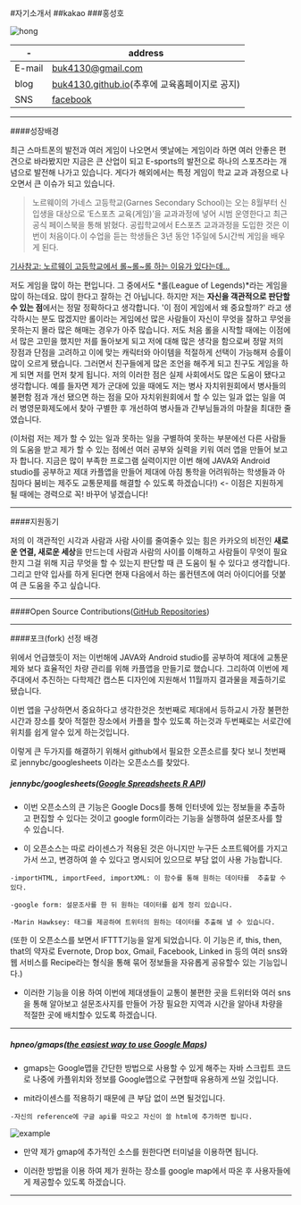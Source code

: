 #자기소개서
##kakao
###홍성호

![hong](http://blogfiles.naver.net/20160326_40/buk4130_1458985382686MvxuJ_JPEG/KakaoTalk_20160218_225653407.jpg)


-|address
--- | ---
E-mail | [buk4130@gmail.com](mailto:buk4130@gmail.com)
blog | [buk4130.github.io](http://buk4130.github.io/)(추후에 교육홈페이지로 공지)
SNS |[facebook](https://www.facebook.com/sungho.hong.54)



* * *
####성장배경


 최근 스마트폰의 발전과 여러 게임이 나오면서 옛날에는 게임이라 하면 여러 안좋은 편견으로 바라봤지만 지금은 큰 산업이 되고 E-sports의 발전으로 하나의 스포츠라는 개념으로 발전해 나가고 있습니다. 게다가 해외에서는 특정 게임이 학교 교과 과정으로 나오면서 큰 이슈가 되고 있습니다.

 >노르웨이의 가네스 고등학교(Garnes Secondary School)는 오는 8월부터 신입생을 대상으로 ‘E스포츠 교육(게임)’을 교과과정에 넣어 시범 운영한다고 최근 공식 페이스북을 통해 밝혔다. 공립학교에서 E스포츠 교과과정을 도입한 것은 이번이 처음이다.이 수업을 듣는 학생들은 3년 동안 1주일에 5시간씩 게임을 배우게 된다.

 [기사참고: 노르웨이 고등학교에서 롤~롤~롤 하는 이유가 있다는데…](http://m.mk.co.kr:8880/news/headline/2016/41900)


  저도 게임을 많이 하는 편입니다. 그 중에서도 *롤(League of Legends)*라는 게임을 많이 하는데요. 많이 한다고 잘하는 건 아닙니다. 하지만 저는 **자신을 객관적으로 판단할 수 있는 점**에서는 정말 정확하다고 생각합니다. '이 점이 게임에서 왜 중요할까?' 라고 생각하시는 분도 많겠지만 롤이라는 게임에선 많은 사람들이 자신이 무엇을 잘하고 무엇을 못하는지 몰라 많은 해매는 경우가 아주 많습니다. 저도 처음 롤을 시작할 때에는 이점에서 많은 고민을 했지만 저를 돌아보게 되고 저에 대해 많은 생각을 함으로써 정말 저의 장점과 단점을 고려하고 이에 맞는 캐릭터와 아이템을 적절하게 선택이 가능해져 승률이 많이 오르게 됐습니다. 그러면서 친구들에게 많은 조언을 해주게 되고 친구도 게임을 하게 되면 저를 먼저 찾게 됩니다. 저의 이러한 점은 실제 사회에서도 많은 도움이 됐다고 생각합니다. 예를 들자면 제가 군대에 있을 때에도 저는 병사 자치위원회에서 병사들의 불편함 점과 개선 됐으면 하는 점을 모아 자치위원회에서 할 수 있는 일과 없는 일을 여러 병영문화제도에서 찾아 구별한 후 개선하여 병사들과 간부님들과의 마찰을 최대한 줄였습니다. 

   (이처럼 저는 제가 할 수 있는 일과 못하는 일을 구별하여 못하는 부분에선 다른 사람들의 도움을 받고 제가 할 수 있는 점에선 여러 공부와 실력을 키워 여러 앱을 만들어 보고자 합니다. 지금은 많이 부족한 프로그램 실력이지만 이번 해에 JAVA와 Android studio를 공부하고 제대 카플앱을 만들어 제대에 아침 통학을 어려워하는 학생들과 아침마다 붐비는 제주도 교통문제를 해결할 수 있도록 하겠습니다!) <- 이점은 지원하게 될 때에는 경력으로 꼭! 바꾸어 넣겠습니다! 
   
___

####지원동기

  저의 이 객관적인 시각과 사람과 사람 사이를 줄여줄수 있는 힘은 카카오의 비전인 **새로운 연결, 새로운 세상**을 만드는데 사람과 사람의 사이를 이해하고 사람들이 무엇이 필요한지 그걸 위해 지금 무엇을 할 수 있는지 판단할 때 큰 도움이 될 수 있다고 생각합니다. 그리고 만약 입사를 하게 된다면 현재 다음에서 하는 롤컨텐츠에 여러 아이디어를 덧붙여 큰 도움을 주고 싶습니다.
       
___
	 
####Open Source Contributions([GitHub Repositories](https://github.com/buk4130))

___

####포크(fork) 선정 배경
 
   위에서 언급했듯이 저는 이번해에 JAVA와 Android studio를 공부하여 제대에 교통문제와 보다 효율적인 차량 관리를 위해 카플앱을 만들기로 했습니다. 그리하여 이번에 제주대에서 추진하는 다학제간 캡스톤 디자인에 지원해서 11월까지 결과물을 제출하기로 됐습니다. 
     
   이번 앱을 구상하면서 중요하다고 생각한것은 첫번째로 제대에서 등하교시 가장 불편한 시간과 장소를 찾아 적절한 장소에서 카플을 할수 있도록 하는것과 두번째로는 서로간에 위치를 쉽게 알수 있게 하는것입니다. 
         
이렇게 큰 두가지를 해결하기 위해서 github에서 필요한 오픈소르를 찾다 보니 첫번째로 jennybc/googlesheets 이라는 오픈소스를 찾았다.
	     
##### jennybc/googlesheets([Google Spreadsheets R API](https://github.com/jennybc/googlesheets.git))
	         

  - 이번 오픈소스의 큰 기능은 Google Docs를 통해 인터넷에 있는 정보들을 추출하고 편집할 수 있다는 것이고 google form이라는 기능을 실행하여 설문조사를 할 수 있습니다.
    
  - 이 오픈소스는 따로 라이센스가 적용된 것은 아니지만 누구든 소프트웨어를 가지고가서 쓰고, 변경하여 쓸 수 있다고 명시되어 있으므로 부담 없이 사용 가능합니다.
        
```
-importHTML, importFeed, importXML: 이 함수를 통해 원하는 데이타를  추출할 수 있다.

-google form: 설문조사를 한 뒤 원하는 데이터를 쉽게 정리 있습니다.
	        
-Marin Hawksey: 태그를 제공하여 트위터의 원하는 데이터를 추출해 낼 수 있습니다.
```
		      
 (또한 이 오픈소스를 보면서 IFTTT기능을 알게 되었습니다. 이 기능은 if, this, then, that의 약자로 Evernote, Drop box, Gmail, Facebook, Linked in 등의 여러 sns와 웹 서비스를 Recipe라는 형식을 통해 묶어 정보들을 자유롭게 공유할수 있는 기능입니다.)
			  
 - 이러한 기능을 이용 하여 이번에 제대생들이 교통이 불편한 곳을 트위터와 여러 sns을 통해 알아보고 설문조사지를 만들어  가장 필요한 지역과 시간을 알아내 차량을 적절한 곳에 배치할수 있도록 하겠습니다.
			      
  ___
				  
##### hpneo/gmaps([the easiest way to use Google Maps](https://github.com/hpneo/gmaps))
				      
- gmaps는 Google맵을 간단한 방법으로 사용할 수 있게 해주는 자바 스크립트 코드로 나중에 카플위치와 정보를 Google맵으로 구현할때 유용하게 쓰일 것입니다.
					  
- mit라이센스를 적용하기 때문에 큰 부담 없이 쓰면 될것입니다.
					      
```
-자신의 reference에 구글 api를 따오고 자신이 쓸 html에 추가하면 됩니다.
```
![example](http://blogfiles.naver.net/20160425_144/buk4130_1461551555395qMKnQ_PNG/%C1%A6%B8%F1_%BE%F8%C0%BD.png)
						        
							  
- 만약 제가 gmap에 추가적인 소스를 원한다면 터미널을 이용하면 됩니다.
							      
- 이러한 방법을 이용 하여 제가 원하는 장소를 google map에서 따온 후 사용자들에게 제공할수 있도록 하겠습니다.
___
								    

